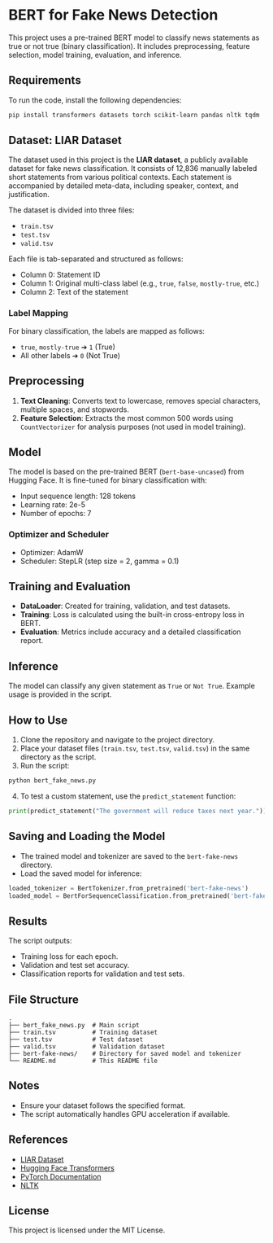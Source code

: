# BERT for Fake News Detection

This project uses a pre-trained BERT model to classify news statements as true or not true (binary classification). It includes preprocessing, feature selection, model training, evaluation, and inference.

## Requirements

To run the code, install the following dependencies:

```bash
pip install transformers datasets torch scikit-learn pandas nltk tqdm
```

## Dataset: LIAR Dataset

The dataset used in this project is the **LIAR dataset**, a publicly available dataset for fake news classification. It consists of 12,836 manually labeled short statements from various political contexts. Each statement is accompanied by detailed meta-data, including speaker, context, and justification.

The dataset is divided into three files:
- `train.tsv`
- `test.tsv`
- `valid.tsv`

Each file is tab-separated and structured as follows:
- Column 0: Statement ID
- Column 1: Original multi-class label (e.g., `true`, `false`, `mostly-true`, etc.)
- Column 2: Text of the statement

### Label Mapping

For binary classification, the labels are mapped as follows:
- `true`, `mostly-true` ➔ `1` (True)
- All other labels ➔ `0` (Not True)

## Preprocessing

1. **Text Cleaning**: Converts text to lowercase, removes special characters, multiple spaces, and stopwords.
2. **Feature Selection**: Extracts the most common 500 words using `CountVectorizer` for analysis purposes (not used in model training).

## Model

The model is based on the pre-trained BERT (`bert-base-uncased`) from Hugging Face. It is fine-tuned for binary classification with:
- Input sequence length: 128 tokens
- Learning rate: 2e-5
- Number of epochs: 7

### Optimizer and Scheduler
- Optimizer: AdamW
- Scheduler: StepLR (step size = 2, gamma = 0.1)

## Training and Evaluation

- **DataLoader**: Created for training, validation, and test datasets.
- **Training**: Loss is calculated using the built-in cross-entropy loss in BERT.
- **Evaluation**: Metrics include accuracy and a detailed classification report.

## Inference

The model can classify any given statement as `True` or `Not True`. Example usage is provided in the script.

## How to Use

1. Clone the repository and navigate to the project directory.
2. Place your dataset files (`train.tsv`, `test.tsv`, `valid.tsv`) in the same directory as the script.
3. Run the script:

```bash
python bert_fake_news.py
```

4. To test a custom statement, use the `predict_statement` function:

```python
print(predict_statement("The government will reduce taxes next year."))
```

## Saving and Loading the Model

- The trained model and tokenizer are saved to the `bert-fake-news` directory.
- Load the saved model for inference:

```python
loaded_tokenizer = BertTokenizer.from_pretrained('bert-fake-news')
loaded_model = BertForSequenceClassification.from_pretrained('bert-fake-news')
```

## Results

The script outputs:
- Training loss for each epoch.
- Validation and test set accuracy.
- Classification reports for validation and test sets.

## File Structure

```
.
├── bert_fake_news.py  # Main script
├── train.tsv          # Training dataset
├── test.tsv           # Test dataset
├── valid.tsv          # Validation dataset
├── bert-fake-news/    # Directory for saved model and tokenizer
└── README.md          # This README file
```

## Notes

- Ensure your dataset follows the specified format.
- The script automatically handles GPU acceleration if available.

## References

- [LIAR Dataset](https://www.cs.ucsb.edu/~william/data/liar_dataset.zip)
- [Hugging Face Transformers](https://huggingface.co/transformers/)
- [PyTorch Documentation](https://pytorch.org/docs/)
- [NLTK](https://www.nltk.org/)

## License

This project is licensed under the MIT License.


